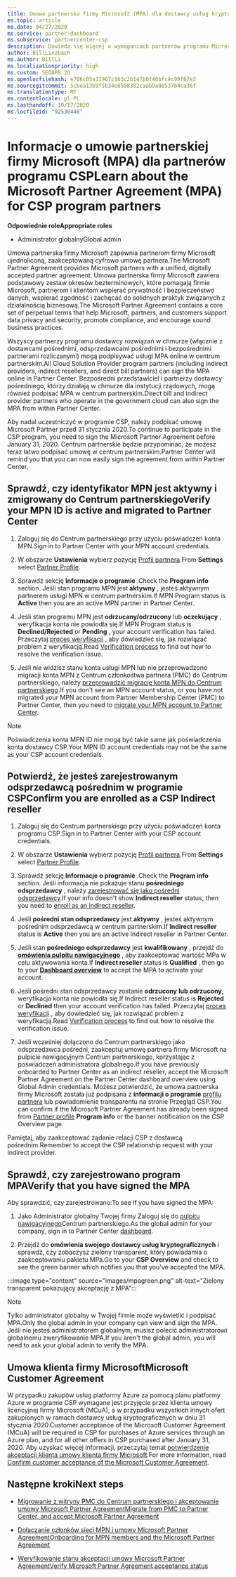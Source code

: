 ```yaml
---
title: Umowa partnerska firmy Microsoft (MPA) dla dostawcy usług kryptograficznych
ms.topic: article
ms.date: 04/27/2020
ms.service: partner-dashboard
ms.subservice: partnercenter-csp
description: Dowiedz się więcej o wymaganiach partnerów programu Microsoft CSP w celu podpisania i zweryfikowania tej ujednoliconej, akceptowanej cyfrowo umowy Microsoft Partner (MPA).
author: BillLinzbach
ms.author: BillLi
ms.localizationpriority: high
ms.custom: SEOAPR.20
ms.openlocfilehash: e706c85a31967c163c2b147b0f40bfc4c99f67e2
ms.sourcegitcommit: 5cbea13b9f5b34e8588382caab9a08537b4ca36f
ms.translationtype: MT
ms.contentlocale: pl-PL
ms.lasthandoff: 10/17/2020
ms.locfileid: "92530448"
---
```

# <a name="learn-about-the-microsoft-partner-agreement-mpa-for-csp-program-partners"></a><span data-ttu-id="629e4-103">Informacje o umowie partnerskiej firmy Microsoft (MPA) dla partnerów programu CSP</span><span class="sxs-lookup"><span data-stu-id="629e4-103">Learn about the Microsoft Partner Agreement (MPA) for CSP program partners</span></span>

<span data-ttu-id="629e4-104">**Odpowiednie role**</span><span class="sxs-lookup"><span data-stu-id="629e4-104">**Appropriate roles**</span></span>

- <span data-ttu-id="629e4-105">Administrator globalny</span><span class="sxs-lookup"><span data-stu-id="629e4-105">Global admin</span></span>

<span data-ttu-id="629e4-106">Umowa partnerska firmy Microsoft zapewnia partnerom firmy Microsoft ujednoliconą, zaakceptowaną cyfrowo umowę partnera.</span><span class="sxs-lookup"><span data-stu-id="629e4-106">The Microsoft Partner Agreement provides Microsoft partners with a unified, digitally accepted partner agreement.</span></span> <span data-ttu-id="629e4-107">Umowa partnerska firmy Microsoft zawiera podstawowy zestaw okresów bezterminowych, które pomagają firmie Microsoft, partnerom i klientom wspierać prywatność i bezpieczeństwo danych, wspierać zgodność i zachęcać do solidnych praktyk związanych z działalnością biznesową.</span><span class="sxs-lookup"><span data-stu-id="629e4-107">The Microsoft Partner Agreement contains a core set of perpetual terms that help Microsoft, partners, and customers support data privacy and security, promote compliance, and encourage sound business practices.</span></span>

<span data-ttu-id="629e4-108">Wszyscy partnerzy programu dostawcy rozwiązań w chmurze (włącznie z dostawcami pośrednimi, odsprzedawcami pośrednimi i bezpośrednimi partnerami rozliczanymi) mogą podpisywać usługi MPA online w centrum partnerskim.</span><span class="sxs-lookup"><span data-stu-id="629e4-108">All Cloud Solution Provider program partners (including indirect providers, indirect resellers, and direct bill partners) can sign the MPA online in Partner Center.</span></span> <span data-ttu-id="629e4-109">Bezpośredni przedstawiciel i partnerzy dostawcy pośredniego, którzy działają w chmurze dla instytucji rządowych, mogą również podpisać MPA w centrum partnerskim.</span><span class="sxs-lookup"><span data-stu-id="629e4-109">Direct bill and indirect provider partners who operate in the government cloud can also sign the MPA from within Partner Center.</span></span>

<span data-ttu-id="629e4-110">Aby nadal uczestniczyć w programie CSP, należy podpisać umowę Microsoft Partner przed 31 stycznia 2020.</span><span class="sxs-lookup"><span data-stu-id="629e4-110">To continue to participate in the CSP program, you need to sign the Microsoft Partner Agreement before January 31, 2020.</span></span> <span data-ttu-id="629e4-111">Centrum partnerskie będzie przypominać, że możesz teraz łatwo podpisać umowę w centrum partnerskim.</span><span class="sxs-lookup"><span data-stu-id="629e4-111">Partner Center will remind you that you can now easily sign the agreement from within Partner Center.</span></span>

## <a name="verify-your-mpn-id-is-active-and-migrated-to-partner-center"></a><span data-ttu-id="629e4-112">Sprawdź, czy identyfikator MPN jest aktywny i zmigrowany do Centrum partnerskiego</span><span class="sxs-lookup"><span data-stu-id="629e4-112">Verify your MPN ID is active and migrated to Partner Center</span></span>

1. <span data-ttu-id="629e4-113">Zaloguj się do Centrum partnerskiego przy użyciu poświadczeń konta MPN.</span><span class="sxs-lookup"><span data-stu-id="629e4-113">Sign in to Partner Center with your MPN account credentials.</span></span>
 
1. <span data-ttu-id="629e4-114">W obszarze **Ustawienia** wybierz pozycję [Profil partnera](https://partner.microsoft.com/pcv/accountsettings/connectedpartnerprofile).</span><span class="sxs-lookup"><span data-stu-id="629e4-114">From **Settings** select [Partner Profile](https://partner.microsoft.com/pcv/accountsettings/connectedpartnerprofile).</span></span>

1. <span data-ttu-id="629e4-115">Sprawdź sekcję **Informacje o programie** .</span><span class="sxs-lookup"><span data-stu-id="629e4-115">Check the **Program info** section.</span></span> <span data-ttu-id="629e4-116">Jeśli stan programu MPN jest **aktywny** , jesteś aktywnym partnerem usługi MPN w centrum partnerskim.</span><span class="sxs-lookup"><span data-stu-id="629e4-116">If MPN Program status is **Active** then you are an active MPN partner in Partner Center.</span></span>
 
1. <span data-ttu-id="629e4-117">Jeśli stan programu MPN jest **odrzucany/odrzucony** lub **oczekujący** , weryfikacja konta nie powiodła się.</span><span class="sxs-lookup"><span data-stu-id="629e4-117">If MPN Program status is **Declined/Rejected** or **Pending** , your account verification has failed.</span></span> <span data-ttu-id="629e4-118">Przeczytaj [proces weryfikacji](verification-responses.md) , aby dowiedzieć się, jak rozwiązać problem z weryfikacją.</span><span class="sxs-lookup"><span data-stu-id="629e4-118">Read [Verification process](verification-responses.md) to find out how to resolve the verification issue.</span></span>

1. <span data-ttu-id="629e4-119">Jeśli nie widzisz stanu konta usługi MPN lub nie przeprowadzono migracji konta MPN z Centrum członkostwa partnera (PMC) do Centrum partnerskiego, należy [przeprowadzić migrację konta MPN do Centrum partnerskiego](move-pmc-pc-map.md).</span><span class="sxs-lookup"><span data-stu-id="629e4-119">If you don't see an MPN account status, or you have not migrated your MPN account from Partner Membership Center (PMC) to Partner Center, then you need to [migrate your MPN account to Partner Center](move-pmc-pc-map.md).</span></span>

>[!NOTE]
><span data-ttu-id="629e4-120">Poświadczenia konta MPN ID nie mogą być takie same jak poświadczenia konta dostawcy CSP.</span><span class="sxs-lookup"><span data-stu-id="629e4-120">Your MPN ID account credentials may not be the same as your CSP account credentials.</span></span>

## <a name="confirm-you-are-enrolled-as-a-csp-indirect-reseller"></a><span data-ttu-id="629e4-121">Potwierdź, że jesteś zarejestrowanym odsprzedawcą pośrednim w programie CSP</span><span class="sxs-lookup"><span data-stu-id="629e4-121">Confirm you are enrolled as a CSP Indirect reseller</span></span>

1. <span data-ttu-id="629e4-122">Zaloguj się do Centrum partnerskiego przy użyciu poświadczeń konta programu CSP.</span><span class="sxs-lookup"><span data-stu-id="629e4-122">Sign in to Partner Center with your CSP account credentials.</span></span>

1. <span data-ttu-id="629e4-123">W obszarze **Ustawienia** wybierz pozycję [Profil partnera](https://partner.microsoft.com/pcv/accountsettings/partnerprofile).</span><span class="sxs-lookup"><span data-stu-id="629e4-123">From **Settings** select [Partner Profile](https://partner.microsoft.com/pcv/accountsettings/partnerprofile).</span></span>

1. <span data-ttu-id="629e4-124">Sprawdź sekcję **Informacje o programie** .</span><span class="sxs-lookup"><span data-stu-id="629e4-124">Check the **Program info** section.</span></span> <span data-ttu-id="629e4-125">Jeśli informacja nie pokazuje stanu **pośredniego odsprzedawcy** , należy [zarejestrować się jako pośredni odsprzedawcy](https://partner.microsoft.com/cloud-solution-provider/whats-required).</span><span class="sxs-lookup"><span data-stu-id="629e4-125">If your info doesn't show **Indirect reseller** status, then you need to [enroll as an indirect reseller](https://partner.microsoft.com/cloud-solution-provider/whats-required).</span></span>

1. <span data-ttu-id="629e4-126">Jeśli  **pośredni stan odsprzedawcy** jest **aktywny** , jesteś aktywnym pośrednim odsprzedawcą w centrum partnerskim.</span><span class="sxs-lookup"><span data-stu-id="629e4-126">If  **Indirect reseller** status is **Active** then you are an active Indirect reseller in Partner Center.</span></span>
 
4. <span data-ttu-id="629e4-127">Jeśli stan  **pośredniego odsprzedawcy** jest **kwalifikowany** , przejdź do [**omówienia pulpitu nawigacyjnego**](https://partner.microsoft.com/pcv/dashboard/overview) , aby zaakceptować wartość MPa w celu aktywowania konta.</span><span class="sxs-lookup"><span data-stu-id="629e4-127">If  **Indirect reseller** status is **Qualified** , then go to your [**Dashboard overview**](https://partner.microsoft.com/pcv/dashboard/overview) to accept the MPA to activate your account.</span></span>
 
1. <span data-ttu-id="629e4-128">Jeśli pośredni stan odsprzedawcy zostanie **odrzucony** **lub odrzucony,** weryfikacja konta nie powiodła się.</span><span class="sxs-lookup"><span data-stu-id="629e4-128">If Indirect reseller status is **Rejected** or **Declined** then your account verification has failed.</span></span> <span data-ttu-id="629e4-129">Przeczytaj [proces weryfikacji](verification-responses.md) , aby dowiedzieć się, jak rozwiązać problem z weryfikacją.</span><span class="sxs-lookup"><span data-stu-id="629e4-129">Read [Verification process](verification-responses.md) to find out how to resolve the verification issue.</span></span>

1. <span data-ttu-id="629e4-130">Jeśli wcześniej dołączono do Centrum partnerskiego jako odsprzedawca pośredni, zaakceptuj umowę partnera firmy Microsoft na pulpicie nawigacyjnym Centrum partnerskiego, korzystając z poświadczeń administratora globalnego.</span><span class="sxs-lookup"><span data-stu-id="629e4-130">If you have previously onboarded to Partner Center as an indirect reseller, accept the Microsoft Partner Agreement on the Partner Center dashboard overview using Global Admin credentials.</span></span> <span data-ttu-id="629e4-131">Możesz potwierdzić, że umowa partnerska firmy Microsoft została już podpisana z **informacji o programie** [profilu partnera](https://partner.microsoft.com/pcv/accountsettings/partnerprofile) lub powiadomienie transparentu na stronie Przegląd CSP.</span><span class="sxs-lookup"><span data-stu-id="629e4-131">You can confirm if the Microsoft Partner Agreement has already been signed from [Partner profile](https://partner.microsoft.com/pcv/accountsettings/partnerprofile) **Program info** or the banner notification on the CSP Overview page.</span></span>

<span data-ttu-id="629e4-132">Pamiętaj, aby zaakceptować żądanie relacji CSP z dostawcą pośrednim.</span><span class="sxs-lookup"><span data-stu-id="629e4-132">Remember to accept the CSP relationship request with your Indirect provider.</span></span>

## <a name="verify-that-you-have-signed-the-mpa"></a><span data-ttu-id="629e4-133">Sprawdź, czy zarejestrowano program MPA</span><span class="sxs-lookup"><span data-stu-id="629e4-133">Verify that you have signed the MPA</span></span>

<span data-ttu-id="629e4-134">Aby sprawdzić, czy zarejestrowano:</span><span class="sxs-lookup"><span data-stu-id="629e4-134">To see if you have signed the MPA:</span></span>

1. <span data-ttu-id="629e4-135">Jako Administrator globalny Twojej firmy Zaloguj się do [pulpitu nawigacyjnego](https://partner.microsoft.com/dashboard/home)Centrum partnerskiego.</span><span class="sxs-lookup"><span data-stu-id="629e4-135">As the global admin for your company, sign in to Partner Center [dashboard](https://partner.microsoft.com/dashboard/home).</span></span>

2. <span data-ttu-id="629e4-136">Przejdź do **omówienia swojego dostawcy usług kryptograficznych** i sprawdź, czy zobaczysz zielony transparent, który powiadamia o zaakceptowaniu pakietu MPa.</span><span class="sxs-lookup"><span data-stu-id="629e4-136">Go to your **CSP Overview** and check to see the green banner which notifies you that you've accepted the MPA.</span></span>
 
:::image type="content" source="images/mpagreen.png" alt-text="Zielony transparent pokazujący akceptację z MPA":::

>[!NOTE]
><span data-ttu-id="629e4-138">Tylko administrator globalny w Twojej firmie może wyświetlić i podpisać MPA.</span><span class="sxs-lookup"><span data-stu-id="629e4-138">Only the global admin in your company can view and sign the MPA.</span></span> <span data-ttu-id="629e4-139">Jeśli nie jesteś administratorem globalnym, musisz polecić administratorowi globalnemu zweryfikowanie MPA.</span><span class="sxs-lookup"><span data-stu-id="629e4-139">If you aren't the global admin, you will need to ask your global admin to verify the MPA.</span></span>

## <a name="microsoft-customer-agreement"></a><span data-ttu-id="629e4-140">Umowa klienta firmy Microsoft</span><span class="sxs-lookup"><span data-stu-id="629e4-140">Microsoft Customer Agreement</span></span>

<span data-ttu-id="629e4-141">W przypadku zakupów usług platformy Azure za pomocą planu platformy Azure w programie CSP wymagane jest przyjęcie przez klienta umowy licencyjnej firmy Microsoft (MCuA), a w przypadku wszystkich innych ofert zakupionych w ramach dostawcy usług kryptograficznych w dniu 31 stycznia 2020.</span><span class="sxs-lookup"><span data-stu-id="629e4-141">Customer acceptance of the Microsoft Customer Agreement (MCuA) will be required in CSP for purchases of Azure services through an Azure plan, and for all other offers in CSP purchased after January 31, 2020.</span></span> <span data-ttu-id="629e4-142">Aby uzyskać więcej informacji, przeczytaj temat [potwierdzenie akceptacji klienta umowy klienta firmy Microsoft](confirm-customer-agreement.md).</span><span class="sxs-lookup"><span data-stu-id="629e4-142">For more information, read [Confirm customer acceptance of the Microsoft Customer Agreement](confirm-customer-agreement.md).</span></span>

## <a name="next-steps"></a><span data-ttu-id="629e4-143">Następne kroki</span><span class="sxs-lookup"><span data-stu-id="629e4-143">Next steps</span></span>

- [<span data-ttu-id="629e4-144">Migrowanie z witryny PMC do Centrum partnerskiego i akceptowanie umowy Microsoft Partner Agreement</span><span class="sxs-lookup"><span data-stu-id="629e4-144">Migrate from PMC to Partner Center, and accept Microsoft Partner Agreement</span></span>](https://assetsprod.microsoft.com/mpn/migrate-pmc-pc-mpa-guide.pptx)

- [<span data-ttu-id="629e4-145">Dołączanie członków sieci MPN i umowy Microsoft Partner Agreement</span><span class="sxs-lookup"><span data-stu-id="629e4-145">Onboarding for MPN members and the Microsoft Partner Agreement</span></span>](https://assetsprod.microsoft.com/mpn/onboard-pc-csp-mpn-mpa-guide.pptx)

- [<span data-ttu-id="629e4-146">Weryfikowanie stanu akceptacji umowy Microsoft Partner Agreement</span><span class="sxs-lookup"><span data-stu-id="629e4-146">Verify Microsoft Partner Agreement acceptance status</span></span>](https://assetsprod.microsoft.com/mpn/verify-mpa-acceptance-status.pptx)
